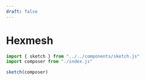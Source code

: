 ```yaml
---
draft: false
---
```


# Hexmesh

```ts
import { sketch } from "../../components/sketch.js"
import composer from "./index.js"
```

```js
sketch(composer)
```
